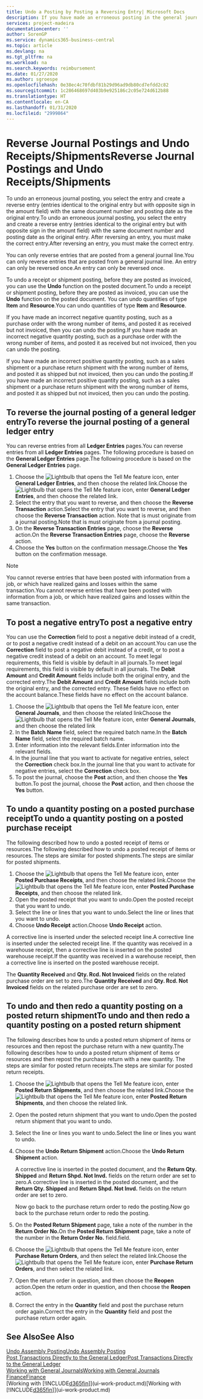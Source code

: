 ```yaml
---
title: Undo a Posting by Posting a Reversing Entry| Microsoft Docs
description: If you have made an erroneous posting in the general journal, then you can use the Reverse Transaction function to undo the posting with a correct audit trail.
services: project-madeira
documentationcenter: ''
author: SorenGP
ms.service: dynamics365-business-central
ms.topic: article
ms.devlang: na
ms.tgt_pltfrm: na
ms.workload: na
ms.search.keywords: reimbursement
ms.date: 01/27/2020
ms.author: sgroespe
ms.openlocfilehash: 0e38ec4c70fdbf81b29d96ad9db80cd7efdd2c82
ms.sourcegitcommit: 1c286468697d403b9e925186c2c05e724d612b88
ms.translationtype: HT
ms.contentlocale: en-CA
ms.lasthandoff: 01/31/2020
ms.locfileid: "2999864"
---
```

# <a name="reverse-journal-postings-and-undo-receiptsshipments"></a><span data-ttu-id="4e6ed-103">Reverse Journal Postings and Undo Receipts/Shipments</span><span class="sxs-lookup"><span data-stu-id="4e6ed-103">Reverse Journal Postings and Undo Receipts/Shipments</span></span>
<span data-ttu-id="4e6ed-104">To undo an erroneous journal posting, you select the entry and create a reverse entry (entries identical to the original entry but with opposite sign in the amount field) with the same document number and posting date as the original entry.</span><span class="sxs-lookup"><span data-stu-id="4e6ed-104">To undo an erroneous journal posting, you select the entry and create a reverse entry (entries identical to the original entry but with opposite sign in the amount field) with the same document number and posting date as the original entry.</span></span> <span data-ttu-id="4e6ed-105">After reversing an entry, you must make the correct entry.</span><span class="sxs-lookup"><span data-stu-id="4e6ed-105">After reversing an entry, you must make the correct entry.</span></span>

<span data-ttu-id="4e6ed-106">You can only reverse entries that are posted from a general journal line.</span><span class="sxs-lookup"><span data-stu-id="4e6ed-106">You can only reverse entries that are posted from a general journal line.</span></span> <span data-ttu-id="4e6ed-107">An entry can only be reversed once.</span><span class="sxs-lookup"><span data-stu-id="4e6ed-107">An entry can only be reversed once.</span></span>

<span data-ttu-id="4e6ed-108">To undo a receipt or shipment posting, before they are posted as invoiced, you can use the **Undo** function on the posted document.</span><span class="sxs-lookup"><span data-stu-id="4e6ed-108">To undo a receipt or shipment posting, before they are posted as invoiced, you can use the **Undo** function on the posted document.</span></span> <span data-ttu-id="4e6ed-109">You can undo quantities of type **Item** and **Resource**.</span><span class="sxs-lookup"><span data-stu-id="4e6ed-109">You can undo quantities of type **Item** and **Resource**.</span></span>

<span data-ttu-id="4e6ed-110">If you have made an incorrect negative quantity posting, such as a purchase order with the wrong number of items, and posted it as received but not invoiced, then you can undo the posting.</span><span class="sxs-lookup"><span data-stu-id="4e6ed-110">If you have made an incorrect negative quantity posting, such as a purchase order with the wrong number of items, and posted it as received but not invoiced, then you can undo the posting.</span></span>

<span data-ttu-id="4e6ed-111">If you have made an incorrect positive quantity posting, such as a sales shipment or a purchase return shipment with the wrong number of items, and posted it as shipped but not invoiced, then you can undo the posting.</span><span class="sxs-lookup"><span data-stu-id="4e6ed-111">If you have made an incorrect positive quantity posting, such as a sales shipment or a purchase return shipment with the wrong number of items, and posted it as shipped but not invoiced, then you can undo the posting.</span></span>   

## <a name="to-reverse-the-journal-posting-of-a-general-ledger-entry"></a><span data-ttu-id="4e6ed-112">To reverse the journal posting of a general ledger entry</span><span class="sxs-lookup"><span data-stu-id="4e6ed-112">To reverse the journal posting of a general ledger entry</span></span>
<span data-ttu-id="4e6ed-113">You can reverse entries from all **Ledger Entries** pages.</span><span class="sxs-lookup"><span data-stu-id="4e6ed-113">You can reverse entries from all **Ledger Entries** pages.</span></span> <span data-ttu-id="4e6ed-114">The following procedure is based on the **General Ledger Entries** page.</span><span class="sxs-lookup"><span data-stu-id="4e6ed-114">The following procedure is based on the **General Ledger Entries** page.</span></span>
1. <span data-ttu-id="4e6ed-115">Choose the ![Lightbulb that opens the Tell Me feature](media/ui-search/search_small.png "Tell me what you want to do") icon, enter **General Ledger Entries**, and then choose the related link.</span><span class="sxs-lookup"><span data-stu-id="4e6ed-115">Choose the ![Lightbulb that opens the Tell Me feature](media/ui-search/search_small.png "Tell me what you want to do") icon, enter **General Ledger Entries**, and then choose the related link.</span></span>
2. <span data-ttu-id="4e6ed-116">Select the entry that you want to reverse, and then choose the **Reverse Transaction** action.</span><span class="sxs-lookup"><span data-stu-id="4e6ed-116">Select the entry that you want to reverse, and then choose the **Reverse Transaction** action.</span></span> <span data-ttu-id="4e6ed-117">Note that is must originate from a journal posting.</span><span class="sxs-lookup"><span data-stu-id="4e6ed-117">Note that is must originate from a journal posting.</span></span>
3. <span data-ttu-id="4e6ed-118">On the **Reverse Transaction Entries** page, choose the **Reverse** action.</span><span class="sxs-lookup"><span data-stu-id="4e6ed-118">On the **Reverse Transaction Entries** page, choose the **Reverse** action.</span></span>
4. <span data-ttu-id="4e6ed-119">Choose the **Yes** button on the confirmation message.</span><span class="sxs-lookup"><span data-stu-id="4e6ed-119">Choose the **Yes** button on the confirmation message.</span></span>

> [!NOTE]
> <span data-ttu-id="4e6ed-120">You cannot reverse entries that have been posted with information from a job, or which have realized gains and losses within the same transaction.</span><span class="sxs-lookup"><span data-stu-id="4e6ed-120">You cannot reverse entries that have been posted with information from a job, or which have realized gains and losses within the same transaction.</span></span>

## <a name="to-post-a-negative-entry"></a><span data-ttu-id="4e6ed-121">To post a negative entry</span><span class="sxs-lookup"><span data-stu-id="4e6ed-121">To post a negative entry</span></span>  
<span data-ttu-id="4e6ed-122">You can use the **Correction** field to post a negative debit instead of a credit, or to post a negative credit instead of a debit on an account.</span><span class="sxs-lookup"><span data-stu-id="4e6ed-122">You can use the **Correction** field to post a negative debit instead of a credit, or to post a negative credit instead of a debit on an account.</span></span> <span data-ttu-id="4e6ed-123">To meet legal requirements, this field is visible by default in all journals.</span><span class="sxs-lookup"><span data-stu-id="4e6ed-123">To meet legal requirements, this field is visible by default in all journals.</span></span> <span data-ttu-id="4e6ed-124">The **Debit Amount** and **Credit Amount** fields include both the original entry, and the corrected entry.</span><span class="sxs-lookup"><span data-stu-id="4e6ed-124">The **Debit Amount** and **Credit Amount** fields include both the original entry, and the corrected entry.</span></span> <span data-ttu-id="4e6ed-125">These fields have no effect on the account balance.</span><span class="sxs-lookup"><span data-stu-id="4e6ed-125">These fields have no effect on the account balance.</span></span>  

1.  <span data-ttu-id="4e6ed-126">Choose the ![Lightbulb that opens the Tell Me feature](media/ui-search/search_small.png "Tell me what you want to do") icon, enter **General Journals**, and then choose the related link</span><span class="sxs-lookup"><span data-stu-id="4e6ed-126">Choose the ![Lightbulb that opens the Tell Me feature](media/ui-search/search_small.png "Tell me what you want to do") icon, enter **General Journals**, and then choose the related link</span></span>  
2.  <span data-ttu-id="4e6ed-127">In the **Batch Name** field, select the required batch name.</span><span class="sxs-lookup"><span data-stu-id="4e6ed-127">In the **Batch Name** field, select the required batch name.</span></span>  
3.  <span data-ttu-id="4e6ed-128">Enter information into the relevant fields.</span><span class="sxs-lookup"><span data-stu-id="4e6ed-128">Enter information into the relevant fields.</span></span>  
4.  <span data-ttu-id="4e6ed-129">In the journal line that you want to activate for negative entries, select the **Correction** check box.</span><span class="sxs-lookup"><span data-stu-id="4e6ed-129">In the journal line that you want to activate for negative entries, select the **Correction** check box.</span></span>  
5.  <span data-ttu-id="4e6ed-130">To post the journal, choose the **Post** action, and then choose the **Yes** button.</span><span class="sxs-lookup"><span data-stu-id="4e6ed-130">To post the journal, choose the **Post** action, and then choose the **Yes** button.</span></span>

## <a name="to-undo-a-quantity-posting-on-a-posted-purchase-receipt"></a><span data-ttu-id="4e6ed-131">To undo a quantity posting on a posted purchase receipt</span><span class="sxs-lookup"><span data-stu-id="4e6ed-131">To undo a quantity posting on a posted purchase receipt</span></span>  
<span data-ttu-id="4e6ed-132">The following described how to undo a posted receipt of items or resources.</span><span class="sxs-lookup"><span data-stu-id="4e6ed-132">The following described how to undo a posted receipt of items or resources.</span></span> <span data-ttu-id="4e6ed-133">The steps are similar for posted shipments.</span><span class="sxs-lookup"><span data-stu-id="4e6ed-133">The steps are similar for posted shipments.</span></span>

1.  <span data-ttu-id="4e6ed-134">Choose the ![Lightbulb that opens the Tell Me feature](media/ui-search/search_small.png "Tell me what you want to do") icon, enter **Posted Purchase Receipts**, and then choose the related link.</span><span class="sxs-lookup"><span data-stu-id="4e6ed-134">Choose the ![Lightbulb that opens the Tell Me feature](media/ui-search/search_small.png "Tell me what you want to do") icon, enter **Posted Purchase Receipts**, and then choose the related link.</span></span>  
2.  <span data-ttu-id="4e6ed-135">Open the posted receipt that you want to undo.</span><span class="sxs-lookup"><span data-stu-id="4e6ed-135">Open the posted receipt that you want to undo.</span></span>  
3.  <span data-ttu-id="4e6ed-136">Select the line or lines that you want to undo.</span><span class="sxs-lookup"><span data-stu-id="4e6ed-136">Select the line or lines that you want to undo.</span></span>  
4.  <span data-ttu-id="4e6ed-137">Choose **Undo Receipt** action.</span><span class="sxs-lookup"><span data-stu-id="4e6ed-137">Choose **Undo Receipt** action.</span></span>

<span data-ttu-id="4e6ed-138">A corrective line is inserted under the selected receipt line.</span><span class="sxs-lookup"><span data-stu-id="4e6ed-138">A corrective line is inserted under the selected receipt line.</span></span> <span data-ttu-id="4e6ed-139">If the quantity was received in a warehouse receipt, then a corrective line is inserted on the posted warehouse receipt.</span><span class="sxs-lookup"><span data-stu-id="4e6ed-139">If the quantity was received in a warehouse receipt, then a corrective line is inserted on the posted warehouse receipt.</span></span>  

<span data-ttu-id="4e6ed-140">The **Quantity Received** and **Qty. Rcd. Not Invoiced** fields on the related purchase order are set to zero.</span><span class="sxs-lookup"><span data-stu-id="4e6ed-140">The **Quantity Received** and **Qty. Rcd. Not Invoiced** fields on the related purchase order are set to zero.</span></span>

## <a name="to-undo-and-then-redo-a-quantity-posting-on-a-posted-return-shipment"></a><span data-ttu-id="4e6ed-141">To undo and then redo a quantity posting on a posted return shipment</span><span class="sxs-lookup"><span data-stu-id="4e6ed-141">To undo and then redo a quantity posting on a posted return shipment</span></span>
<span data-ttu-id="4e6ed-142">The following describes how to undo a posted return shipment of items or resources and then repost the purchase return with a new quantity.</span><span class="sxs-lookup"><span data-stu-id="4e6ed-142">The following describes how to undo a posted return shipment of items or resources and then repost the purchase return with a new quantity.</span></span> <span data-ttu-id="4e6ed-143">The steps are similar for posted return receipts.</span><span class="sxs-lookup"><span data-stu-id="4e6ed-143">The steps are similar for posted return receipts.</span></span>

1.  <span data-ttu-id="4e6ed-144">Choose the ![Lightbulb that opens the Tell Me feature](media/ui-search/search_small.png "Tell me what you want to do") icon, enter **Posted Return Shipments**, and then choose the related link.</span><span class="sxs-lookup"><span data-stu-id="4e6ed-144">Choose the ![Lightbulb that opens the Tell Me feature](media/ui-search/search_small.png "Tell me what you want to do") icon, enter **Posted Return Shipments**, and then choose the related link.</span></span>  
2.  <span data-ttu-id="4e6ed-145">Open the posted return shipment that you want to undo.</span><span class="sxs-lookup"><span data-stu-id="4e6ed-145">Open the posted return shipment that you want to undo.</span></span>
3. <span data-ttu-id="4e6ed-146">Select the line or lines you want to undo.</span><span class="sxs-lookup"><span data-stu-id="4e6ed-146">Select the line or lines you want to undo.</span></span>  

4.  <span data-ttu-id="4e6ed-147">Choose the **Undo Return Shipment** action.</span><span class="sxs-lookup"><span data-stu-id="4e6ed-147">Choose the **Undo Return Shipment** action.</span></span>  

    <span data-ttu-id="4e6ed-148">A corrective line is inserted in the posted document, and the **Return Qty. Shipped** and **Return Shpd. Not Invd.** fields on the return order are set to zero.</span><span class="sxs-lookup"><span data-stu-id="4e6ed-148">A corrective line is inserted in the posted document, and the **Return Qty. Shipped** and **Return Shpd. Not Invd.** fields on the return order are set to zero.</span></span>  

    <span data-ttu-id="4e6ed-149">Now go back to the purchase return order to redo the posting.</span><span class="sxs-lookup"><span data-stu-id="4e6ed-149">Now go back to the purchase return order to redo the posting.</span></span>  

5.  <span data-ttu-id="4e6ed-150">On the **Posted Return Shipment** page, take a note of the number in the **Return Order No.**</span><span class="sxs-lookup"><span data-stu-id="4e6ed-150">On the **Posted Return Shipment** page, take a note of the number in the **Return Order No.**</span></span> <span data-ttu-id="4e6ed-151">field.</span><span class="sxs-lookup"><span data-stu-id="4e6ed-151">field.</span></span>  
6.  <span data-ttu-id="4e6ed-152">Choose the ![Lightbulb that opens the Tell Me feature](media/ui-search/search_small.png "Tell me what you want to do") icon, enter **Purchase Return Orders**, and then select the related link.</span><span class="sxs-lookup"><span data-stu-id="4e6ed-152">Choose the ![Lightbulb that opens the Tell Me feature](media/ui-search/search_small.png "Tell me what you want to do") icon, enter **Purchase Return Orders**, and then select the related link.</span></span>  
7.  <span data-ttu-id="4e6ed-153">Open the return order in question, and then choose the **Reopen** action.</span><span class="sxs-lookup"><span data-stu-id="4e6ed-153">Open the return order in question, and then choose the **Reopen** action.</span></span>  
8.  <span data-ttu-id="4e6ed-154">Correct the entry in the **Quantity** field and post the purchase return order again.</span><span class="sxs-lookup"><span data-stu-id="4e6ed-154">Correct the entry in the **Quantity** field and post the purchase return order again.</span></span>  

## <a name="see-also"></a><span data-ttu-id="4e6ed-155">See Also</span><span class="sxs-lookup"><span data-stu-id="4e6ed-155">See Also</span></span>
[<span data-ttu-id="4e6ed-156">Undo Assembly Posting</span><span class="sxs-lookup"><span data-stu-id="4e6ed-156">Undo Assembly Posting</span></span>](assembly-how-to-undo-assembly-posting.md)  
[<span data-ttu-id="4e6ed-157">Post Transactions Directly to the General Ledger</span><span class="sxs-lookup"><span data-stu-id="4e6ed-157">Post Transactions Directly to the General Ledger</span></span>](finance-how-post-transactions-directly.md)  
[<span data-ttu-id="4e6ed-158">Working with General Journals</span><span class="sxs-lookup"><span data-stu-id="4e6ed-158">Working with General Journals</span></span>](ui-work-general-journals.md)  
[<span data-ttu-id="4e6ed-159">Finance</span><span class="sxs-lookup"><span data-stu-id="4e6ed-159">Finance</span></span>](finance.md)  
<span data-ttu-id="4e6ed-160">[Working with [!INCLUDE[d365fin](includes/d365fin_md.md)]](ui-work-product.md)</span><span class="sxs-lookup"><span data-stu-id="4e6ed-160">[Working with [!INCLUDE[d365fin](includes/d365fin_md.md)]](ui-work-product.md)</span></span>  
